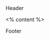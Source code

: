 <grid drag="100 10" drop="top" align="left"  pad="20px">
Header
</grid>

<% content %>

<grid drag="100 10" drop="bottom" align="left" pad="5px 20px">
Footer
</grid>



